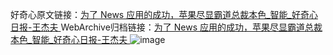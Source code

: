 好奇心原文链接：[为了 News 应用的成功，苹果尽显霸道总裁本色_智能_好奇心日报-王杰夫 ](https://www.qdaily.com/articles/11011.html)
WebArchive归档链接：[为了 News 应用的成功，苹果尽显霸道总裁本色_智能_好奇心日报-王杰夫 ](http://web.archive.org/web/20161027103633/http://www.qdaily.com:80/articles/11011.html)
![image](http://ww3.sinaimg.cn/large/007d5XDply1g3wg6937jgj30u0326b29)